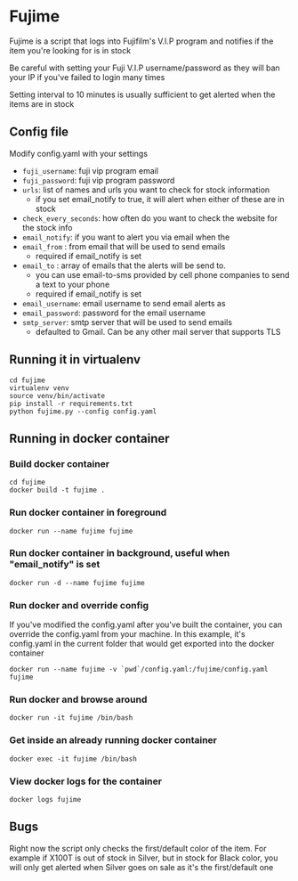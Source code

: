 # Fujime
Fujime is a script that logs into Fujifilm's V.I.P program and notifies if the item you're looking for is in stock

Be careful with setting your Fuji V.I.P username/password as they will ban your IP if you've failed to login many times

Setting interval to 10 minutes is usually sufficient to get alerted when the items are in stock

## Config file

Modify config.yaml with your settings

- `fuji_username`: fuji vip program email
- `fuji_password`: fuji vip program password
- `urls`: list of names and urls you want to check for stock information
  - if you set email_notify to true, it will alert when either of these are in stock
- `check_every_seconds`: how often do you want to check the website for the stock info
- `email_notify`: if you want to alert you via email when the 
- `email_from` : from email that will be used to send emails
  - required if email_notify is set
- `email_to` : array of emails that the alerts will be send to. 
  - you can use email-to-sms provided by cell phone companies to send a text to your phone
  - required if email_notify is set
- `email_username`: email username to send email alerts as
- `email_password`: password for the email username
- `smtp_server`: smtp server that will be used to send emails
  - defaulted to Gmail. Can be any other mail server that supports TLS

## Running it in virtualenv

```
cd fujime
virtualenv venv
source venv/bin/activate
pip install -r requirements.txt
python fujime.py --config config.yaml
```

## Running in docker container

### Build docker container
```
cd fujime
docker build -t fujime .
```

### Run docker container in foreground
```
docker run --name fujime fujime
```

### Run docker container in background, useful when "email_notify" is set
```
docker run -d --name fujime fujime
```

### Run docker and override config
If you've modified the config.yaml after you've built the container, you can override the config.yaml from your machine.
In this example, it's config.yaml in the current folder that would get exported into the docker container

```
docker run --name fujime -v `pwd`/config.yaml:/fujime/config.yaml fujime
```

### Run docker and browse around
```
docker run -it fujime /bin/bash
```

### Get inside an already running docker container
```
docker exec -it fujime /bin/bash
```

### View docker logs for the container
```
docker logs fujime
```

## Bugs

Right now the script only checks the first/default color of the item. For example if X100T is out of stock in Silver, but in stock for Black color, you will only get alerted when Silver goes on sale as it's the first/default one
